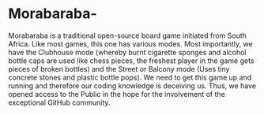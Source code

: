 # Morabaraba-
Morabaraba is a traditional open-source board game initiated from South Africa. Like most games, this one has various modes. Most importantly, we have the Clubhouse mode (whereby burnt cigarette sponges and alcohol bottle caps are used like chess pieces, the freshest player in the game gets pieces of broken bottles) and the Street or Balcony mode (Uses tiny concrete stones and plastic bottle pops). We need to get this game up and running and therefore our coding knowledge is deceiving us. Thus, we have opened access to the Public in the hope for the involvement of the exceptional GitHub community.
